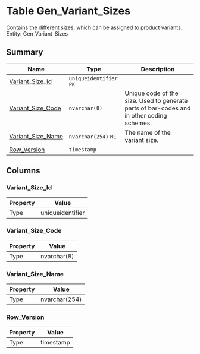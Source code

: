 # Table Gen_Variant_Sizes

Contains the different sizes, which can be assigned to product variants. Entity: Gen_Variant_Sizes

## Summary

| Name | Type | Description |
| - | - | --- |
|[Variant_Size_Id](#variant_size_id)|`uniqueidentifier` `PK`||
|[Variant_Size_Code](#variant_size_code)|`nvarchar(8)` |Unique code of the size. Used to generate parts of bar-codes and in other coding schemes.|
|[Variant_Size_Name](#variant_size_name)|`nvarchar(254)` `ML`|The name of the variant size.|
|[Row_Version](#row_version)|`timestamp` ||

## Columns

### Variant_Size_Id

| Property | Value |
| - | - |
|Type|uniqueidentifier|

### Variant_Size_Code

| Property | Value |
| - | - |
|Type|nvarchar(8)|

### Variant_Size_Name

| Property | Value |
| - | - |
|Type|nvarchar(254)|

### Row_Version

| Property | Value |
| - | - |
|Type|timestamp|


